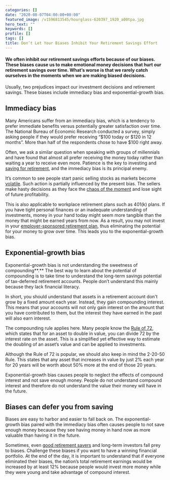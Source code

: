 ```yaml
---
categories: []
date: "2020-08-07T04:00:00+00:00"
featured_image: /v1596813545/hourglass-620397_1920_a00tpa.jpg
hero_text: ""
keywords: []
profile: []
tags: []
title: Don’t Let Your Biases Inhibit Your Retirement Savings Effort
---
```

#### We often inhibit our retirement savings efforts because of our biases. These biases cause us to make emotional money decisions that hurt our retirement savings over time. What’s worse is that we rarely catch ourselves in the moments when we are making biased decisions.

Usually, two prejudices impact our investment decisions and retirement savings. These biases include immediacy bias and exponential-growth bias.

## Immediacy bias

Many Americans suffer from an immediacy bias, which is a tendency to prefer immediate benefits versus potentially greater satisfaction over time. The National Bureau of Economic Research conducted a survey, simply asking people if they would prefer receiving “$100 today or $120 in 12 months”. More than half of the respondents chose to have $100 right away.

Often, we ask a similar question when speaking with groups of millennials and have found that almost all prefer receiving the money today rather than waiting a year to receive even more. Patience is the key to investing and [saving for retirement](https://navalign.com/updates/how-to-retire-before-60/), and the immediacy bias is its principal enemy.

It’s common to see people start panic selling stocks as markets become [volatile](https://navalign.com/updates/strategies-for-navigating-market-volatility/). Such action is partially influenced by the present bias. The sellers make hasty decisions as they face the [chaos of the moment](https://navalign.com/updates/how-will-the-coronavirus-affect-your-portfolio/) and lose sight of future profitability.

This is also applicable to workplace retirement plans such as 401(k) plans. If you have tight personal finances or an inadequate understanding of investments, money in your hand today might seem more tangible than the money that might be earned years from now. As a result, you may not invest in your [employer-sponsored retirement plan](https://navalign.com/updates/traditional-vs-roth-ira-which-one-is-right-for-you/), thus eliminating the potential for your money to grow over time. This leads you to the exponential-growth bias.

## Exponential-growth bias

Exponential-growth bias is not understanding the sweetness of compounding**.** The best way to learn about the potential of compounding is to take time to understand the long-term savings potential of tax-deferred retirement accounts. People don’t understand this mainly because they lack financial literacy.

In short, you should understand that assets in a retirement account don't grow by a fixed amount each year. Instead, they gain compounding interest. This means that your accounts will not only gain interest on the amount that you have contributed to them, but the interest they have earned in the past will also earn interest.

The compounding rule applies here. Many people know the [Rule of 72](https://www.cnbc.com/2020/01/28/what-the-rule-of-72-is-and-how-it-works.html), which states that for an asset to double in value, you can divide 72 by the interest rate on the asset. This is a simplified yet effective way to estimate the doubling of an asset’s value and can be applied to investments.

Although the Rule of 72 is popular, we should also keep in mind the 2-20-50 Rule. This states that any asset that increases in value by just 2% each year for 20 years will be worth about 50% more at the end of those 20 years.

Exponential-growth bias causes people to neglect the effects of compound interest and not save enough money. People do not understand compound interest and therefore do not understand the value their money will have in the future.

## Biases can defer you from saving

Biases are easy to harbor and easier to fall back on. The exponential-growth bias paired with the immediacy bias often causes people to not save enough money because they see having money in hand now as more valuable than having it in the future.

Sometimes, even [good retirement savers](https://navalign.com/updates/quotes-and-wisdom-from-warren-buffett/) and long-term investors fall prey to biases. Challenge these biases if you want to have a winning financial portfolio. At the end of the day, it is important to understand that if everyone eliminated their biases, the nation’s total retirement earnings would be increased by at least 12% because people would invest more money while they were young and take advantage of compound interest.
